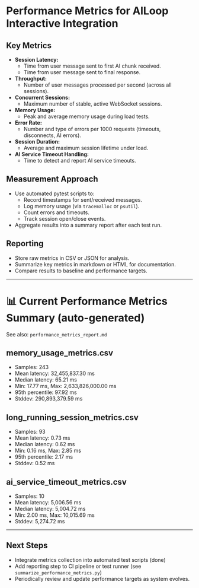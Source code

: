 # Performance Metrics for AILoop Interactive Integration

## Key Metrics

- **Session Latency:**
  - Time from user message sent to first AI chunk received.
  - Time from user message sent to final response.
- **Throughput:**
  - Number of user messages processed per second (across all sessions).
- **Concurrent Sessions:**
  - Maximum number of stable, active WebSocket sessions.
- **Memory Usage:**
  - Peak and average memory usage during load tests.
- **Error Rate:**
  - Number and type of errors per 1000 requests (timeouts, disconnects, AI errors).
- **Session Duration:**
  - Average and maximum session lifetime under load.
- **AI Service Timeout Handling:**
  - Time to detect and report AI service timeouts.

## Measurement Approach

- Use automated pytest scripts to:
  - Record timestamps for sent/received messages.
  - Log memory usage (via `tracemalloc` or `psutil`).
  - Count errors and timeouts.
  - Track session open/close events.
- Aggregate results into a summary report after each test run.


## Reporting

- Store raw metrics in CSV or JSON for analysis.
- Summarize key metrics in markdown or HTML for documentation.
- Compare results to baseline and performance targets.

---

# 📊 Current Performance Metrics Summary (auto-generated)

See also: `performance_metrics_report.md`

## memory_usage_metrics.csv

- Samples: 243
- Mean latency: 32,455,837.30 ms
- Median latency: 65.21 ms
- Min: 17.77 ms, Max: 2,633,826,000.00 ms
- 95th percentile: 97.92 ms
- Stddev: 290,893,379.59 ms

## long_running_session_metrics.csv

- Samples: 93
- Mean latency: 0.73 ms
- Median latency: 0.62 ms
- Min: 0.16 ms, Max: 2.85 ms
- 95th percentile: 2.17 ms
- Stddev: 0.52 ms

## ai_service_timeout_metrics.csv

- Samples: 10
- Mean latency: 5,006.56 ms
- Median latency: 5,004.72 ms
- Min: 2.00 ms, Max: 10,015.69 ms
- Stddev: 5,274.72 ms

---

## Next Steps

- Integrate metrics collection into automated test scripts (done)
- Add reporting step to CI pipeline or test runner (see `summarize_performance_metrics.py`)
- Periodically review and update performance targets as system evolves.
